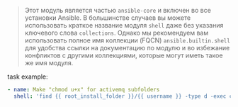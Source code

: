 >Этот модуль является частью `ansible-core` и включен во все установки Ansible. В большинстве случаев вы можете использовать краткое название модуля `shell` даже без указания ключевого слова `collections`. Однако мы рекомендуем вам использовать полное имя коллекции (FQCN) `ansible.builtin.shell` для удобства ссылки на документацию по модулю и во избежание конфликтов с другими коллекциями, которые могут иметь такое же имя модуля.


task example:
```yml
- name: Make "chmod u+x" for activemq subfolders  
  shell: 'find {{ root_install_folder }}/{{ username }} -type d -exec chmod u+x {} \;'
```